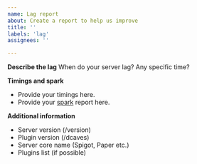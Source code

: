 ```yaml
---
name: Lag report
about: Create a report to help us improve
title: ''
labels: 'lag'
assignees: ''

---
```


**Describe the lag**
When do your server lag? Any specific time?

**Timings and spark**
- Provide your timings here.
- Provide your [spark](https://www.spigotmc.org/resources/spark.57242/) report here.

**Additional information**
- Server version (/version)
- Plugin version (/dcaves)
- Server core name (Spigot, Paper etc.)
- Plugins list (if possible)
